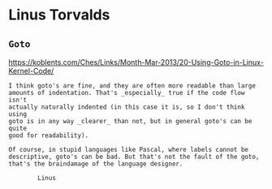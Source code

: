 # Linus Torvalds

## `Goto`

<https://koblents.com/Ches/Links/Month-Mar-2013/20-Using-Goto-in-Linux-Kernel-Code/>

```
I think goto's are fine, and they are often more readable than large
amounts of indentation. That's _especially_ true if the code flow isn't
actually naturally indented (in this case it is, so I don't think using
goto is in any way _clearer_ than not, but in general goto's can be quite
good for readability).

Of course, in stupid languages like Pascal, where labels cannot be 
descriptive, goto's can be bad. But that's not the fault of the goto, 
that's the braindamage of the language designer.

		Linus
```
